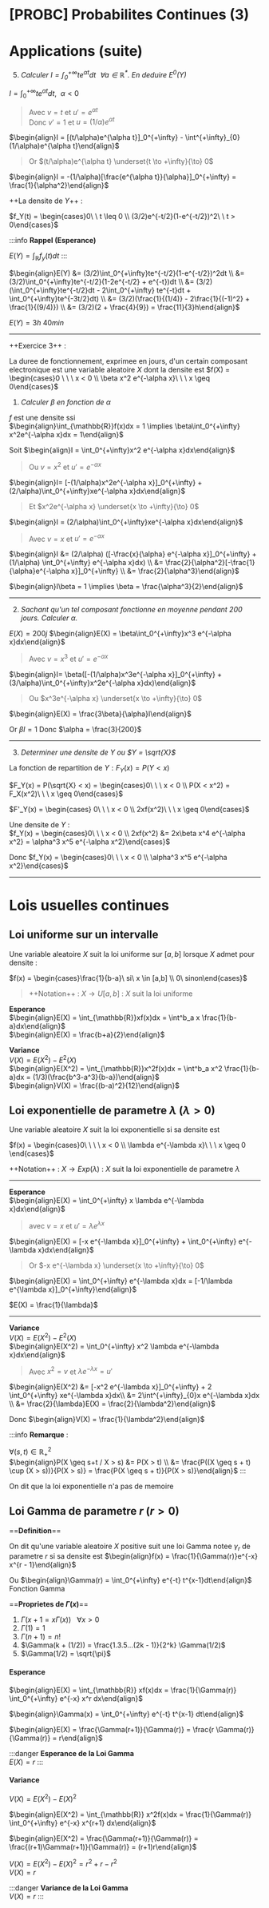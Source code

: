 [PROBC] Probabilites Continues (3)
===

# Applications (suite)

5. *Calculer $I = \int_0^{+\infty} te^{\alpha t}dt\ \ \forall a \in \mathbb{R}^*$. En deduire $E^0(Y)$*

$I = \int_0^{+\infty} te^{\alpha t}dt,\ \ \alpha < 0$
> Avec $v = t$ et $u' = e^{\alpha t}$  
> Donc $v' = 1$ et $u = (1/\alpha)e^{\alpha t}$ 

$\begin{align}I = [(t/\alpha)e^{\alpha t}]_0^{+\infty} - \int^{+\infty}_{0} (1/\alpha)e^{\alpha t}\end{align}$

> Or $(t/\alpha)e^{\alpha t} \underset{t \to +\infty}{\to} 0$

$\begin{align}I = -(1/\alpha)[\frac{e^{\alpha t}}{\alpha}]_0^{+\infty} = \frac{1}{\alpha^2}\end{align}$

++La densite de $Y$++ : 

$f_Y(t) = \begin{cases}0\ \ t \leq 0 \\ (3/2)e^{-t/2}(1-e^{-t/2})^2\ \ t > 0\end{cases}$

:::info
**Rappel (Esperance)**  

$E(Y)=\int_{\mathbb{R}}f_y(t)dt$
:::

$\begin{align}E(Y) &= (3/2)\int_0^{+\infty}te^{-t/2}(1-e^{-t/2})^2dt \\ &= (3/2)\int_0^{+\infty}te^{-t/2}(1-2e^{-t/2} + e^{-t})dt \\ &= (3/2)(\int_0^{+\infty}te^{-t/2}dt - 2\int_0^{+\infty} te^{-t}dt + \int_0^{+\infty}te^{-3t/2}dt) \\ &= (3/2)(\frac{1}{(1/4)} - 2\frac{1}{(-1)^2} + \frac{1}{(9/4)}) \\ &= (3/2)(2 + \frac{4}{9}) = \frac{11}{3}h\end{align}$

$E(Y) = 3h\ 40min$

---------------
++Exercice 3++ : 

La duree de fonctionnement, exprimee en jours, d'un certain composant electronique est une variable aleatoire $X$ dont la densite est $f(X) = \begin{cases}0 \ \ \ x < 0 \\ \beta x^2 e^{-\alpha x}\ \ \ x \geq 0\end{cases}$

1. *Calculer $\beta$ en fonction de $\alpha$*

$f$ est une densite ssi  
$\begin{align}\int_{\mathbb{R}}f(x)dx = 1 \implies \beta\int_0^{+\infty} x^2e^{-\alpha x}dx = 1\end{align}$  

Soit $\begin{align}I = \int_0^{+\infty}x^2 e^{-\alpha x}dx\end{align}$
> Ou $v = x^2$ et $u' = e^{-\alpha x}$  

$\begin{align}I= [-(1/\alpha)x^2e^{-\alpha x}]_0^{+\infty} + (2/\alpha)\int_0^{+\infty}xe^{-\alpha x}dx\end{align}$

> Et $x^2e^{-\alpha x} \underset{x \to +\infty}{\to} 0$

$\begin{align}I = (2/\alpha)\int_0^{+\infty}xe^{-\alpha x}dx\end{align}$

> Avec $v = x$ et $u' = e^{-\alpha x}$

$\begin{align}I &= (2/\alpha) ([-\frac{x}{\alpha} e^{-\alpha x}]_0^{+\infty} + (1/\alpha) \int_0^{+\infty} e^{-\alpha x}dx) \\ &= \frac{2}{\alpha^2}[-\frac{1}{\alpha}e^{-\alpha x}]_0^{+\infty} \\ &= \frac{2}{\alpha^3}\end{align}$

$\begin{align}I\beta = 1 \implies \beta = \frac{\alpha^3}{2}\end{align}$

-----------
2. *Sachant qu'un tel composant fonctionne en moyenne pendant 200 jours. Calculer $\alpha$.*

$E(X) = 200j$
$\begin{align}E(X) = \beta\int_0^{+\infty}x^3 e^{-\alpha x}dx\end{align}$
> Avec $v = x^3$ et $u' = e^{-\alpha x}$

$\begin{align}I= \beta([-(1/\alpha)x^3e^{-\alpha x}]_0^{+\infty} + (3/\alpha)\int_0^{+\infty}x^2e^{-\alpha x}dx)\end{align}$
> Ou $x^3e^{-\alpha x} \underset{x \to +\infty}{\to} 0$

$\begin{align}E(X) = \frac{3\beta}{\alpha}I\end{align}$

Or $\beta I = 1$
Donc $\alpha = \frac{3}{200}$

-----------
3. *Determiner une densite de $Y$ ou $Y = \sqrt{X}$*

La fonction de repartition de $Y: F_Y(x) = P(Y < x)$

$F_Y(x) = P(\sqrt{X} < x) = \begin{cases}0\ \ \ x < 0 \\ P(X < x^2) = F_X(x^2)\ \ \ x \geq 0\end{cases}$

$F'_Y(x) = \begin{cases} 0\ \ \ x < 0 \\ 2xf(x^2)\ \ \ x \geq 0\end{cases}$

Une densite de $Y$ :  
$f_Y(x) = \begin{cases}0\ \ \ x < 0 \\ 2xf(x^2) &= 2x\beta x^4 e^{-\alpha x^2} =  \alpha^3 x^5 e^{-\alpha x^2}\end{cases}$

Donc $f_Y(x) = \begin{cases}0\ \ \ x < 0 \\ \alpha^3 x^5 e^{-\alpha x^2}\end{cases}$

------
# Lois usuelles continues

## Loi uniforme sur un intervalle

Une variable aleatoire $X$ suit la loi uniforme sur $[a,b]$ lorsque $X$ admet pour densite :  

$f(x) = \begin{cases}\frac{1}{b-a}\ si\ x \in [a,b] \\ 0\ sinon\end{cases}$

> ++Notation++ : $X \to U[a,b]$ : $X$ suit la loi uniforme


**Esperance**  
$\begin{align}E(X) = \int_{\mathbb{R}}xf(x)dx = \int^b_a x \frac{1}{b-a}dx\end{align}$  
$\begin{align}E(X) = \frac{b+a}{2}\end{align}$

**Variance**  
$V(X) = E(X^2)-E^2(X)$  
$\begin{align}E(X^2) = \int_{\mathbb{R}}x^2f(x)dx = \int^b_a x^2 \frac{1}{b-a}dx = (1/3)(\frac{b^3-a^3}{b-a})\end{align}$  
$\begin{align}V(X) = \frac{(b-a)^2}{12}\end{align}$

## Loi exponentielle de parametre $\lambda\ (\lambda > 0)$

Une variable aleatoire $X$ suit la loi exponentielle si sa densite est

$f(x) = \begin{cases}0\ \ \ \ x < 0 \\ \lambda e^{-\lambda x}\ \ \ x \geq 0 \end{cases}$

++Notation++ : $X \to Exp(\lambda)$ : $X$ suit la loi exponentielle de parametre $\lambda$

-------------
**Esperance**  
$\begin{align}E(X) = \int_0^{+\infty} x \lambda e^{-\lambda x}dx\end{align}$
> avec $v = x$ et $u' = \lambda e^{\lambda x}$

$\begin{align}E(X) = [-x e^{-\lambda x}]_0^{+\infty} + \int_0^{+\infty} e^{-\lambda x}dx\end{align}$

> Or $-x e^{-\lambda x} \underset{x \to +\infty}{\to} 0$

$\begin{align}E(X) = \int_0^{+\infty} e^{-\lambda x}dx = [-1/\lambda e^{\lambda x}]_0^{+\infty}\end{align}$

$E(X) = \frac{1}{\lambda}$

------------
**Variance**  
$V(X) = E(X^2)-E^2(X)$  
$\begin{align}E(X^2) = \int_0^{+\infty} x^2 \lambda e^{-\lambda x}dx\end{align}$
> Avec $x^2 = v$ et $\lambda e^{-\lambda x} = u'$

$\begin{align}E(X^2) &= [-x^2 e^{-\lambda x}]_0^{+\infty} + 2 \int_0^{+\infty} xe^{-\lambda x}dx\\ &= 2\int^{+\infty}_{0}x e^{-\lambda x}dx  \\ &= \frac{2}{\lambda}E(X) = \frac{2}{\lambda^2}\end{align}$

Donc $\begin{align}V(X) = \frac{1}{\lambda^2}\end{align}$

:::info
**Remarque** :  

$\forall (s, t) \in \mathbb{R}^2_+$  
$\begin{align}P(X \geq s+t / X > s) &= P(X > t) \\ &= \frac{P((X \geq s + t) \cup (X > s))}{P(X > s)} = \frac{P(X \geq s + t)}{P(X > s)}\end{align}$
:::

On dit que la loi exponentielle n'a pas de memoire

## Loi Gamma de parametre $r\ (r > 0)$

==**Definition**==

On dit qu'une variable aleatoire $X$ positive suit une loi Gamma notee $\gamma_r$ de parametre $r$ si sa densite est $\begin{align}f(x) = \frac{1}{\Gamma(r)}e^{-x} x^{r - 1}\end{align}$

Ou $\begin{align}\Gamma(r) = \int_0^{+\infty} e^{-t} t^{x-1}dt\end{align}$ Fonction Gamma

==**Proprietes de $\Gamma(x)$**==

1. $\Gamma(x+1 = x\Gamma(x)) \ \ \ \forall x > 0$
2. $\Gamma(1) = 1$
3. $\Gamma(n + 1) = n!$
4. $\Gamma(k + (1/2)) = \frac{1.3.5...(2k - 1)}{2^k} \Gamma(1/2)$
5. $\Gamma(1/2) = \sqrt{\pi}$

#### Esperance

$\begin{align}E(X) = \int_{\mathbb{R}} xf(x)dx = \frac{1}{\Gamma(r)} \int_0^{+\infty} e^{-x} x^r dx\end{align}$

$\begin{align}\Gamma(x) = \int_0^{+\infty} e^{-t} t^{x-1} dt\end{align}$

$\begin{align}E(X) = \frac{\Gamma(r+1)}{\Gamma(r)} = \frac{r \Gamma(r)}{\Gamma(r)} = r\end{align}$

:::danger
**Esperance de la Loi Gamma**  
$E(X) = r$
:::

#### Variance

$V(X) = E(X^2) - E(X)^2$

$\begin{align}E(X^2) = \int_{\mathbb{R}} x^2f(x)dx = \frac{1}{\Gamma(r)} \int_0^{+\infty} e^{-x} x^{r+1} dx\end{align}$

$\begin{align}E(X^2) = \frac{\Gamma(r+1)}{\Gamma(r)} = \frac{(r+1)\Gamma(r+1)}{\Gamma(r)} = (r+1)r\end{align}$

$V(X) = E(X^2) - E(X)^2 = r^2 + r - r^2$  
$V(X) = r$

:::danger
**Variance de la Loi Gamma**  
$V(X) = r$
:::
